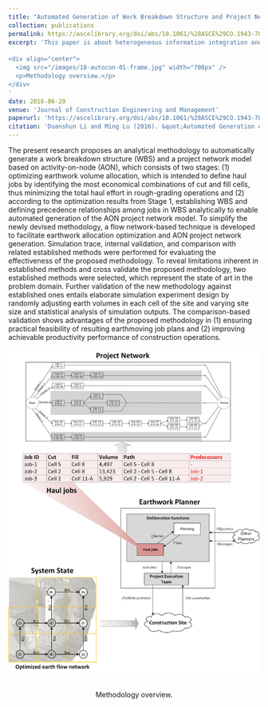 ```yaml
---
title: "Automated Generation of Work Breakdown Structure and Project Network Model for Earthworks Project Planning: A Flow Network-Based Optimization Approach"
collection: publications
permalink: https://ascelibrary.org/doi/abs/10.1061/%28ASCE%29CO.1943-7862.0001214
excerpt: 'This paper is about heterogeneous information integration and visualization for site information magement. It integrates unordered images, geometric models and the 3D GIS based on Google Earth and Keyhole Markup Language.

<div align="center">
  <img src="/images/18-autocon-01-frame.jpg" width="700px" />
  <p>Methodology overview.</p>
</div>
'
date: 2016-06-20
venue: 'Journal of Construction Engineering and Management'
paperurl: 'https://ascelibrary.org/doi/abs/10.1061/%28ASCE%29CO.1943-7862.0001214'
citation: 'Duanshun Li and Ming Lu (2016). &quot;Automated Generation of Work Breakdown Structure and Project Network Model for Earthworks Project Planning A Flow Network-Based Optimization Approach.&quot; <i>Journal of Construction Engineering and Management</i>. 143(1): 04016086.'
---
```



The present research proposes an analytical methodology to automatically generate a work breakdown structure (WBS) and a project network model based on activity-on-node (AON), which consists of two stages: (1) optimizing earthwork volume allocation, which is intended to define haul jobs by identifying the most economical combinations of cut and fill cells, thus minimizing the total haul effort in rough-grading operations and (2) according to the optimization results from Stage 1, establishing WBS and defining precedence relationships among jobs in WBS analytically to enable automated generation of the AON project network model. To simplify the newly devised methodology, a flow network-based technique is developed to facilitate earthwork allocation optimization and AON project network generation. Simulation trace, internal validation, and comparison with related established methods were performed for evaluating the effectiveness of the proposed methodology. To reveal limitations inherent in established methods and cross validate the proposed methodology, two established methods were selected, which represent the state of art in the problem domain. Further validation of the new methodology against established ones entails elaborate simulation experiment design by randomly adjusting earth volumes in each cell of the site and varying site size and statistical analysis of simulation outputs. The comparison-based validation shows advantages of the proposed methodology in (1) ensuring practical feasibility of resulting earthmoving job plans and (2) improving achievable productivity performance of construction operations.

<div align="center">
  <img src="/images/16-jcem-01-planner.jpg" width="700px" />
  <p>Methodology overview.</p>
</div>



